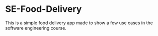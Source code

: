 # SE-Food-Delivery
This is a simple food delivery app made to show a few use cases in the software engineering course.
